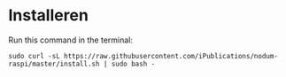 # Installeren

Run this command in the terminal:

```
sudo curl -sL https://raw.githubusercontent.com/iPublications/nodum-raspi/master/install.sh | sudo bash -
```

